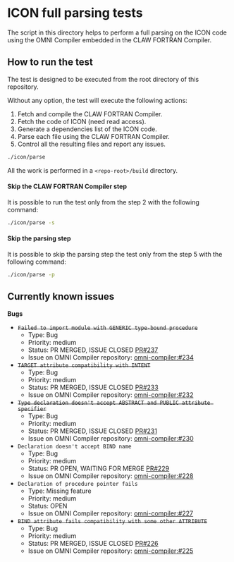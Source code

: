 # ICON full parsing tests
The script in this directory helps to perform a full parsing on the ICON
code using the OMNI Compiler embedded in the CLAW FORTRAN Compiler.

## How to run the test
The test is designed to be executed from the root directory of this repository.

Without any option, the test will execute the following actions:
1) Fetch and compile the CLAW FORTRAN Compiler.
2) Fetch the code of ICON (need read access).
3) Generate a dependencies list of the ICON code.
4) Parse each file using the CLAW FORTRAN Compiler.
5) Control all the resulting files and report any issues.

```bash
./icon/parse
```

All the work is performed in a `<repo-root>/build` directory.

#### Skip the CLAW FORTRAN Compiler step
It is possible to run the test only from the step 2 with the following command:
```bash
./icon/parse -s
```

#### Skip the parsing step
It is possible to skip the parsing step the test only from the step 5 with the following command:
```bash
./icon/parse -p
```

## Currently known issues

**Bugs**
* ~~`Failed to import module with GENERIC type-bound procedure`~~
  * Type: Bug
  * Priority: medium
  * Status: PR MERGED, ISSUE CLOSED [PR#237](https://github.com/omni-compiler/omni-compiler/pull/237)
  * Issue on OMNI Compiler repository: [omni-compiler:#234](https://github.com/omni-compiler/omni-compiler/issues/234)
* ~~`TARGET attribute compatibility with INTENT`~~
  * Type: Bug
  * Priority: medium
  * Status: PR MERGED, ISSUE CLOSED [PR#233](https://github.com/omni-compiler/omni-compiler/pull/233)
  * Issue on OMNI Compiler repository: [omni-compiler:#232](https://github.com/omni-compiler/omni-compiler/issues/232)
* ~~`Type declaration doesn't accept ABSTRACT and PUBLIC attribute specifier`~~
  * Type: Bug
  * Priority: medium
  * Status: PR MERGED, ISSUE CLOSED [PR#231](https://github.com/omni-compiler/omni-compiler/pull/231)
  * Issue on OMNI Compiler repository: [omni-compiler:#230](https://github.com/omni-compiler/omni-compiler/issues/230)
* `Declaration doesn't accept BIND name`
  * Type: Bug
  * Priority: medium
  * Status: PR OPEN, WAITING FOR MERGE [PR#229](https://github.com/omni-compiler/omni-compiler/pull/229)
  * Issue on OMNI Compiler repository: [omni-compiler:#228](https://github.com/omni-compiler/omni-compiler/issues/228)
* `Declaration of procedure pointer fails`
  * Type: Missing feature
  * Priority: medium
  * Status: OPEN
  * Issue on OMNI Compiler repository: [omni-compiler:#227](https://github.com/omni-compiler/omni-compiler/issues/227)
* ~~`BIND attribute fails compatibility with some other ATTRIBUTE`~~
  * Type: Bug
  * Priority: medium
  * Status: PR MERGED, ISSUE CLOSED [PR#226](https://github.com/omni-compiler/omni-compiler/pull/226)
  * Issue on OMNI Compiler repository: [omni-compiler:#225](https://github.com/omni-compiler/omni-compiler/issues/225)
